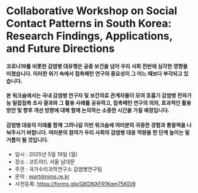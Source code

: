 # Collaborative Workshop on Social Contact Patterns in South Korea: Research Findings, Applications, and Future Directions

#### 코로나19를 비롯한 감염병 대유행은 공중 보건을 넘어 우리 사회 전반에 심각한 영향을 미쳤습니다. 이러한 위기 속에서 접촉패턴 연구의 중요성이 그 어느 때보다 부각되고 있습니다.
#### 본 워크숍에서는 국내 감염병 연구자 및 보건의료 관계자들이 모여 호흡기 감염병 전파가능 밀접접촉 조사 결과와 그 활용 사례를 공유하고, 접촉패턴 연구의 의의, 효과적인 활용 방안 및 향후 개선 방향에 대해 함께 논의하는 소중한 시간을 가질 예정입니다.
#### 감염병 대응의 미래를 함께 그려나갈 이번 워크숍에 여러분의 귀중한 경험과 통찰력을 나눠주시기 바랍니다. 여러분의 참여가 우리 사회의 감염병 대응 역량을 한 단계 높이는 밑거름이 될 것입니다.

- 일시 : 2025년 5월 19일 (월)
- 장소 : 코트야드 서울 남대문
- 주관 : 국가수리과학연구소 감염병연구팀
- 문의 : [epirt@nims.re.kr](https://mail.nims.re.kr:8443/mail/#compose?to=epirt%40nims.re.kr)
- 사전등록: https://forms.gle/QKDNXFR1Kqm75KDj9
